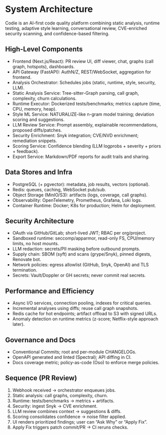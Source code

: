 # System Architecture

Codie is an AI-first code quality platform combining static analysis, runtime testing, adaptive style learning, conversational review, CVE-enriched security scanning, and confidence-based filtering.

## High-Level Components

- Frontend (Next.js/React): PR review UI, diff viewer, chat, graphs (call graph, hotspots), dashboards.
- API Gateway (FastAPI): AuthN/Z, REST/WebSocket, aggregation for frontend.
- Analysis Orchestrator: Schedules jobs (static, runtime, style, security, LLM).
- Static Analysis Service: Tree-sitter-Graph parsing, call graph, complexity, churn calculations.
- Runtime Executor: Dockerized tests/benchmarks; metrics capture (time, CPU, memory, heap).
- Style ML Service: NATURALIZE-like n-gram model training; deviation scoring and suggestions.
- LLM Review Service: Prompt assembly, explainable recommendations, proposed diffs/patches.
- Security Enrichment: Snyk integration; CVE/NVD enrichment; remediation snippets.
- Scoring Service: Confidence blending (LLM logprobs + severity + priors + feedback).
- Export Service: Markdown/PDF reports for audit trails and sharing.

## Data Stores and Infra

- PostgreSQL (+ pgvector): metadata, job results, vectors (optional).
- Redis: queues, caching, WebSocket pub/sub.
- Object Storage (MinIO/S3): artifacts (logs, coverage, call graphs).
- Observability: OpenTelemetry, Prometheus, Grafana, Loki logs.
- Container Runtime: Docker; K8s for production; Helm for deployment.

## Security Architecture

- OAuth via GitHub/GitLab; short-lived JWT; RBAC per org/project.
- Sandboxed runtime: seccomp/apparmor, read-only FS, CPU/memory limits, no host mounts.
- LLM redaction: secrets/PII masking before outbound prompts.
- Supply chain: SBOM (syft) and scans (grype/Snyk), pinned digests, Renovate bot.
- Network policies: egress allowlist (GitHub, Snyk, OpenAI) and TLS termination.
- Secrets: Vault/Doppler or GH secrets; never commit real secrets.

## Performance and Efficiency

- Async I/O services, connection pooling, indexes for critical queries.
- Incremental analyses using diffs; reuse call graph snapshots.
- Redis cache for hot endpoints; artifact offload to S3 with signed URLs.
- Anomaly detection on runtime metrics (z-score; Netflix-style approach later).

## Governance and Docs

- Conventional Commits; root and per-module CHANGELOGs.
- OpenAPI generated and linted (Spectral); API diffing in CI.
- Docs coverage metric; policy-as-code (Oso) to enforce merge policies.

## Sequence (PR Review)

1. Webhook received -> orchestrator enqueues jobs.
2. Static analysis: call graphs, complexity, churn.
3. Runtime: tests/benchmarks -> metrics + artifacts.
4. Security: ingest Snyk -> CVE enrichment.
5. LLM review combines context -> suggestions & diffs.
6. Scoring consolidates confidence -> noise filter applied.
7. UI renders prioritized findings; user can “Ask Why” or “Apply Fix”.
8. Apply Fix triggers patch commit/PR -> CI reruns checks.
